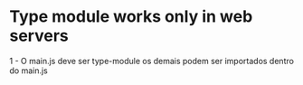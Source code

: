 # Type module works only in web servers

1 - O main.js deve ser type-module os demais podem ser importados dentro do main.js
